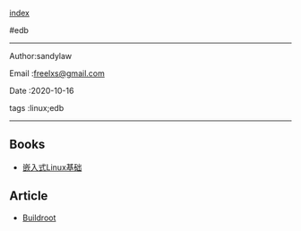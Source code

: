 
[index](./index.md)

#edb 

---

Author:sandylaw 

Email :freelxs@gmail.com

Date  :2020-10-16

tags  :linux;edb 

---

## Books

- [嵌入式Linux基础](https://www.amazon.cn/dp/B01HZFHMVW/)

## Article

- [Buildroot](https://buildroot.org/)
